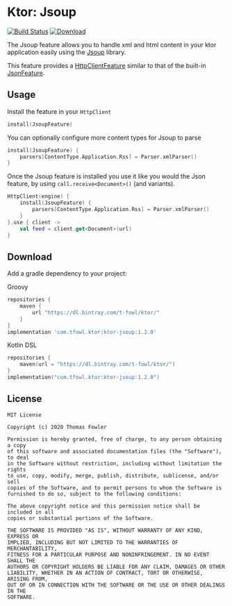 # Ktor: Jsoup

[![Build Status](https://travis-ci.com/T-Fowl/ktor-jsoup.svg?token=XRxnkxchYhqjAF1pWTMx&branch=master)](https://travis-ci.com/T-Fowl/ktor-jsoup)
[![Download](https://api.bintray.com/packages/t-fowl/ktor/ktor-jsoup/images/download.svg)](https://bintray.com/t-fowl/ktor/ktor-jsoup/_latestVersion)

The Jsoup feature allows you to handle xml and html content in your ktor application easily using the [Jsoup](https://jsoup.org/) library.

This feature provides a [HttpClientFeature](https://ktor.io/clients/http-client/features.html) similar to that of the built-in [JsonFeature](https://ktor.io/clients/http-client/features/json-feature.html).

## Usage

Install the feature in your `HttpClient`

```kotlin
install(JsoupFeature)
```

You can optionally configure more content types for Jsoup to parse

```kotlin
install(JsoupFeature) {
    parsers[ContentType.Application.Rss] = Parser.xmlParser()
}
``` 

Once the Jsoup feature is installed you use it like you would the Json feature, by using `call.receive<Document>()` (and variants). 

```kotlin
HttpClient(engine) {
    install(JsoupFeature) {
        parsers[ContentType.Application.Rss] = Parser.xmlParser()
    }
}.use { client ->
    val feed = client.get<Document>(url)
}
```

## Download

Add a gradle dependency to your project:

Groovy
```groovy
repositories {
    maven {
        url "https://dl.bintray.com/t-fowl/ktor/"
    }
}
implementation 'com.tfowl.ktor:ktor-jsoup:1.2.0'
```

Kotlin DSL
```kotlin
repositories {
    maven(url = "https://dl.bintray.com/t-fowl/ktor/")
}
implementation("com.tfowl.ktor:ktor-jsoup:1.2.0")
```

## License

```
MIT License

Copyright (c) 2020 Thomas Fowler

Permission is hereby granted, free of charge, to any person obtaining a copy
of this software and associated documentation files (the "Software"), to deal
in the Software without restriction, including without limitation the rights
to use, copy, modify, merge, publish, distribute, sublicense, and/or sell
copies of the Software, and to permit persons to whom the Software is
furnished to do so, subject to the following conditions:

The above copyright notice and this permission notice shall be included in all
copies or substantial portions of the Software.

THE SOFTWARE IS PROVIDED "AS IS", WITHOUT WARRANTY OF ANY KIND, EXPRESS OR
IMPLIED, INCLUDING BUT NOT LIMITED TO THE WARRANTIES OF MERCHANTABILITY,
FITNESS FOR A PARTICULAR PURPOSE AND NONINFRINGEMENT. IN NO EVENT SHALL THE
AUTHORS OR COPYRIGHT HOLDERS BE LIABLE FOR ANY CLAIM, DAMAGES OR OTHER
LIABILITY, WHETHER IN AN ACTION OF CONTRACT, TORT OR OTHERWISE, ARISING FROM,
OUT OF OR IN CONNECTION WITH THE SOFTWARE OR THE USE OR OTHER DEALINGS IN THE
SOFTWARE.
```
